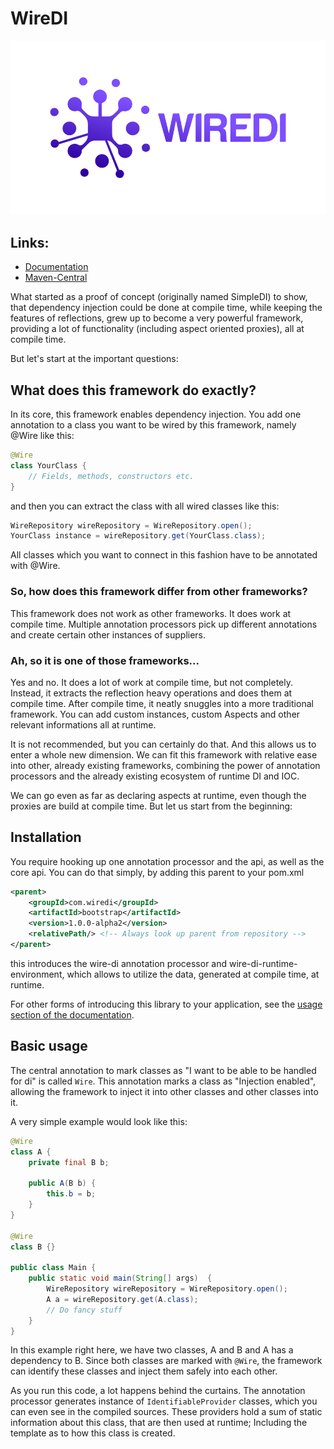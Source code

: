 # WireDI

![header](.img/header.png)

## Links:

- [Documentation](https://docs.thorbenkuck.de/wiredi)
- [Maven-Central](https://repo1.maven.org/maven2/com/github/thorbenkuck/wire-di-bootstrap/)

What started as a proof of concept (originally named SimpleDI) to show, that dependency injection could be done at compile time, while keeping the features of reflections, grew up to become a very powerful framework, providing a lot of functionality (including aspect oriented proxies), all at compile time.

But let's start at the important questions:

## What does this framework do exactly?

In its core, this framework enables dependency injection. You add one annotation to a class you want to be wired by this framework, namely @Wire like this:

```java
@Wire
class YourClass {
    // Fields, methods, constructors etc.
}
```

and then you can extract the class with all wired classes like this:

```java
WireRepository wireRepository = WireRepository.open();
YourClass instance = wireRepository.get(YourClass.class);
```

All classes which you want to connect in this fashion have to be annotated with @Wire.

### So, how does this framework differ from other frameworks?

This framework does not work as other frameworks. It does work at compile time. Multiple annotation processors pick up different annotations and create certain other instances of suppliers.

### Ah, so it is one of those frameworks...

Yes and no. It does a lot of work at compile time, but not completely. Instead, it extracts the reflection heavy operations and does them at compile time. After compile time, it neatly snuggles into a more traditional framework. You can add custom instances, custom Aspects and other relevant informations all at runtime.

It is not recommended, but you can certainly do that. And this allows us to enter a whole new dimension. We can fit this framework with relative ease into other, already existing frameworks, combining the power of annotation processors and the already existing ecosystem of runtime DI and IOC.

We can go even as far as declaring aspects at runtime, even though the proxies are build at compile time. But let us start from the beginning:

## Installation

You require hooking up one annotation processor and the api, as well as the core api. You can do that simply, by adding this parent to your pom.xml

```xml
<parent>
    <groupId>com.wiredi</groupId>
    <artifactId>bootstrap</artifactId>
    <version>1.0.0-alpha2</version>
    <relativePath/> <!-- Always look up parent from repository -->
</parent>
```

this introduces the wire-di annotation processor and wire-di-runtime-environment, which allows to utilize the data, generated at compile time, at runtime.

For other forms of introducing this library to your application, see the [usage section of the documentation](https://docs.thorbenkuck.de/wiredi/#/usage/).

## Basic usage

The central annotation to mark classes as "I want to be able to be handled for di" is called `Wire`. This annotation marks a class as "Injection enabled", allowing the framework to inject it into other classes and other classes into it.

A very simple example would look like this:

```java
@Wire
class A {
    private final B b;
    
    public A(B b) {
        this.b = b;
    }
}

@Wire
class B {}

public class Main {
    public static void main(String[] args)  {
        WireRepository wireRepository = WireRepository.open();
        A a = wireRepository.get(A.class);
        // Do fancy stuff
    }
}
```

In this example right here, we have two classes, A and B and A has a dependency to B. Since both classes are marked with `@Wire`, the framework can identify these classes and inject them safely into each other.

As you run this code, a lot happens behind the curtains. The annotation processor generates instance of `IdentifiableProvider` classes, which you can even see in the compiled sources. These providers hold a sum of static information about this class, that are then used at runtime; Including the template as to how this class is created.
